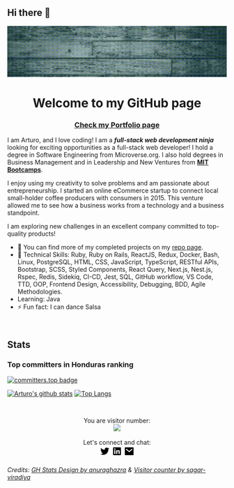 ## Hi there 👋

<div align="center"><img src="./images/Welcome.gif"></div>

<h1 align="center">Welcome to my GitHub page</h1>

### <div><p align="center"><a href="https://starsheriff2.github.io/Portfolio/">Check my Portfolio page</a></p></div>

I am Arturo, and I love coding! I am a ***full-stack web development ninja*** looking for exciting opportunities as a full-stack web developer! I hold a degree in Software Engineering from Microverse.org. I also hold degrees in Business Management and in Leadership and New Ventures from <strong><a href="https://bootcamps.mit.edu/">MIT Bootcamps</a></strong>.

  I enjoy using my creativity to solve problems and am passionate about entrepreneurship. I started an online eCommerce startup to connect local small-holder coffee producers with consumers in 2015. This venture allowed me to see how a business works from a technology and a business standpoint.

   I am exploring new challenges in an excellent company committed to top-quality products!

- 🔭 You can find more of my completed projects on my [repo page](https://github.com/StarSheriff2?tab=repositories).
- 🌱 Technical Skills: Ruby, Ruby on Rails, ReactJS, Redux, Docker, Bash, Linux, PostgreSQL, HTML, CSS, JavaScript, TypeScript, RESTful APIs, Bootstrap, SCSS, Styled Components, React Query, Next.js, Nest.js, Rspec, Redis, Sidekiq, CI-CD, Jest, SQL, GitHub workflow, VS Code, TTD, OOP, Frontend Design, Accessibility, Debugging, BDD, Agile Methodologies.
- Learning: Java
- ⚡ Fun fact: I can dance Salsa

<br>

## Stats

### Top committers in Honduras ranking

[![committers.top badge](https://user-badge.committers.top/honduras_public/StarSheriff2.svg)](https://committers.top/honduras_public#StarSheriff2)

[![Arturo's github stats](https://github-readme-stats.vercel.app/api?username=StarSheriff2&count_private=true&show_icons=true&theme=synthwave)](https://github.com/anuraghazra/github-readme-stats)
[![Top Langs](https://github-readme-stats.vercel.app/api/top-langs/?username=StarSheriff2&layout=compact)](https://github.com/anuraghazra/github-readme-stats)

<br>

<p align="center"> 
  You are visitor number: <br>
  <img src="https://profile-counter.glitch.me/StarSheriff2/count.svg" />
</p>

<div align="center">Let's connect and chat:<br>
  <a href="https://twitter.com/Turo_83"><img src="images/twitter-fill.png"></a>&nbsp;<a href="https://www.linkedin.com/in/arturoalvarezv/"><img src="images/linkedin-box-fill.png"></a>&nbsp;<a href="mailto:<nowiki>arturo.coder2020@gmail.com?subject="Hi"><img src="images/mail-fill.png"></a></div>

###### Credits: [GH Stats Design by anuraghazra](https://github.com/anuraghazra) & [Visitor counter by sagar-viradiya](https://github.com/sagar-viradiya)
